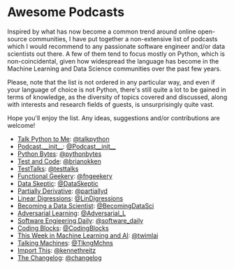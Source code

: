 # Awesome Podcasts
Inspired by what has now become a common trend around online open-source communities,
I have put together a non-extensive list of podcasts which I would recommend to any
passionate software engineer and/or data scientists out there. A few of them tend to
focus mostly on Python, which is non-coincidental, given how widespread the language
has become in the Machine Learning and Data Science communities over the past few years.

Please, note that the list is not ordered in any particular way, and even if your
language of choice is not Python, there's still quite a lot to be gained in terms of
knowledge, as the diversity of topics covered and discussed, along with interests and
research fields of guests, is unsurprisingly quite vast.

Hope you'll enjoy the list. Any ideas, suggestions and/or contributions are welcome!

* [Talk Python to Me](https://talkpython.fm/episodes/all): [@talkpython](https://twitter.com/talkpython)
* [Podcast.\_\_init\_\_](https://podcastinit.com/): [@Podcast\_\_init\_\_](https://twitter.com/Podcast__init__)
* [Python Bytes](https://pythonbytes.fm/episodes/all): [@pythonbytes](https://twitter.com/pythonbytes)
* [Test and Code](testandcode.com/episodes): [@brianokken](https://twitter.com/brianokken)
* [TestTalks](https://joecolantonio.com/testtalks/testtalks): [@testtalks](https://twitter.com/testtalks)
* [Functional Geekery](https://www.functionalgeekery.com/category/podcasts/): [@fngeekery](https://twitter.com/fngeekery)
* [Data Skeptic](https://dataskeptic.com/podcast): [@DataSkeptic](https://twitter.com/DataSkeptic)
* [Partially Derivative](http://partiallyderivative.com/): [@partiallyd](https://twitter.com/partiallyd)
* [Linear Digressions](https://lineardigressions.com/): [@LinDigressions](https://twitter.com/LinDigressions)
* [Becoming a Data Scientist](https://www.becomingadatascientist.com/category/podcast/): [@BecomingDataSci](https://twitter.com/BecomingDataSci)
* [Adversarial Learning](https://adversariallearning.com/): [@Adversarial_L](https://twitter.com/Adversarial_L)
* [Software Engieering Daily](https://softwareengineeringdaily.com/category/podcast/): [@software_daily](https://twitter.com/software_daily)
* [Coding Blocks](https://www.codingblocks.net/): [@CodingBlocks](https://twitter.com/CodingBlocks)
* [This Week in Machine Learning and AI](https://twimlai.com/): [@twimlai](https://twitter.com/twimlai)
* [Talking Machines](http://www.thetalkingmachines.com/): [@TlkngMchns](https://twitter.com/TlkngMchns)
* [Import This](https://www.kennethreitz.org/import-this/): [@kennethreitz](https://twitter.com/kennethreitz)
* [The Changelog](https://changelog.com/podcast): [@changelog](https://twitter.com/changelog)

